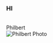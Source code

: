 <h3><b>HI</b></h3>

<br>Philbert<br>
![Philbert Photo](https://github.com/philberthung/lab.md/Philbert_photo.jpg)
